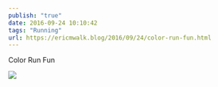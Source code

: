 ```yaml
---
publish: "true"
date: 2016-09-24 10:10:42
tags: "Running"
url: https://ericmwalk.blog/2016/09/24/color-run-fun.html
---
```


Color Run Fun

![](https://ericmwalk.blog/uploads/2022/7781670686.jpg)